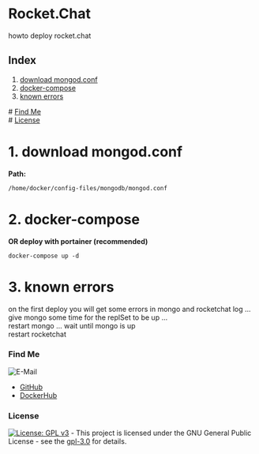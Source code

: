 # Rocket.Chat

howto deploy rocket.chat

## Index

1. [download mongod.conf](#mongod.conf)   
2. [docker-compose](#docker-compose)  
3. [known errors](#known_errors)  

\# [Find Me](#findme)  
\# [License](#license)  

# 1. download mongod.conf <a name="mongod.conf"></a>
**Path:**
```shell
/home/docker/config-files/mongodb/mongod.conf

```

# 2. docker-compose <a name="docker-compose"></a>
**OR deploy with portainer (recommended)**
```shell
docker-compose up -d

```

# 3. known errors <a name="known_errors"></a>
on the first deploy you will get some errors in mongo and rocketchat log ...  
give mongo some time for the replSet to be up ...  
restart mongo ... wait until mongo is up  
restart rocketchat  

### Find Me <a name="findme"></a>

![E-Mail](https://img.shields.io/badge/E--Mail-executor55%40gmx.de-red)
* [GitHub](https://github.com/3x3cut0r)
* [DockerHub](https://hub.docker.com/u/3x3cut0r)

### License <a name="license"></a>

[![License: GPL v3](https://img.shields.io/badge/License-GPLv3-blue.svg)](https://www.gnu.org/licenses/gpl-3.0) - This project is licensed under the GNU General Public License - see the [gpl-3.0](https://www.gnu.org/licenses/gpl-3.0.en.html) for details.
